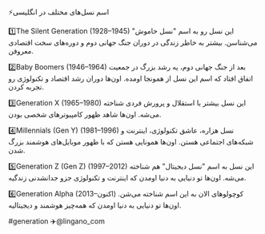 ⚡️اسم نسل‌های مختلف در انگلیسی

1️⃣The Silent Generation (1928–1945)
این نسل رو به اسم "نسل خاموش" می‌شناسن. بیشتر به خاطر زندگی در دوران جنگ جهانی دوم و دوره‌های سخت اقتصادی معروفن.

2️⃣Baby Boomers (1946–1964)
بعد از جنگ جهانی دوم، یه رشد بزرگ در جمعیت اتفاق افتاد که اسم این نسل از همونجا اومده. اون‌ها دوران رشد اقتصاد و تکنولوژی رو تجربه کردن.

3️⃣Generation X (1965–1980)
این نسل بیشتر با استقلال و پرورش فردی شناخته می‌شه. اون‌ها شاهد ظهور کامپیوترهای شخصی بودن.

4️⃣Millennials (Gen Y) (1981–1996)
نسل هزاره، عاشق تکنولوژی، اینترنت و شبکه‌های اجتماعی هستن. اون‌ها همونایی هستن که با ظهور موبایل‌های هوشمند بزرگ شدن.

5️⃣Generation Z (Gen Z) (1997–2012)
این نسل به اسم "نسل دیجیتال" هم شناخته می‌شه. اون‌ها تو دنیایی به دنیا اومدن که اینترنت و تکنولوژی جزو جدانشدنی زندگیه.

6️⃣Generation Alpha (2013–اکنون)
کوچولوهای الان به این اسم شناخته می‌شن. اون‌ها تو دنیایی به دنیا اومدن که همه‌چیز هوشمند و دیجیتالیه.

#generation
✈️@lingano_com